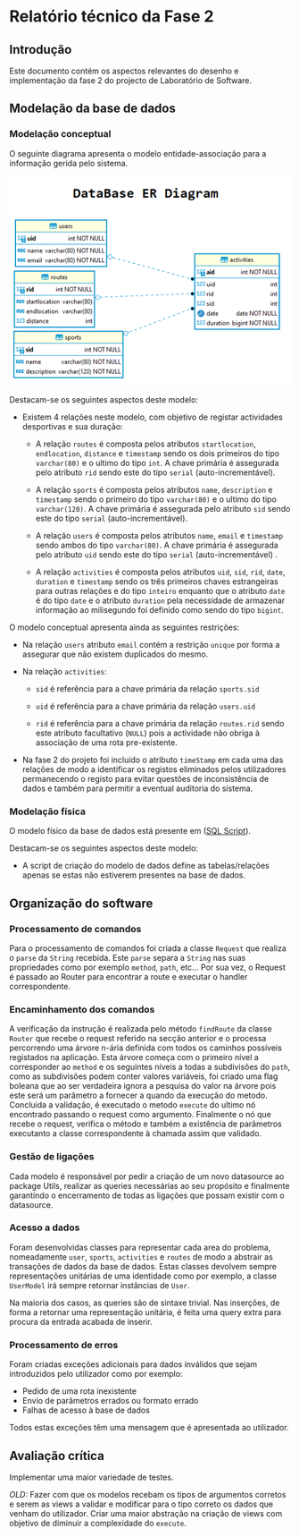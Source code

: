 # Relatório técnico da Fase 2

## Introdução

Este documento contém os aspectos relevantes do desenho e implementação da fase 2 do projecto de Laboratório de Software.

## Modelação da base de dados

### Modelação conceptual ###

O seguinte diagrama apresenta o modelo entidade-associação para a informação gerida pelo sistema. 

![Diagrama Entidade-associação](ERDiagram.png)

Destacam-se os seguintes aspectos deste modelo:

* Existem 4 relações neste modelo, com objetivo de registar actividades desportivas e sua duração:
    * A relação `routes` é composta pelos atributos `startlocation`, `endlocation`, `distance` e `timestamp` sendo os dois primeiros do tipo `varchar(80)` e o ultimo do tipo `int`. A chave primária é assegurada pelo atributo `rid` sendo este do tipo `serial` (auto-incrementável). 
    
    * A relação `sports` é composta pelos atributos `name`, `description` e `timestamp` sendo o primeiro do tipo `varchar(80)` e o ultimo do tipo `varchar(120)`. A chave primária é assegurada pelo atributo `sid` sendo este do tipo `serial` (auto-incrementável).
    
    * A relação `users` é composta pelos atributos `name`, `email` e `timestamp` sendo ambos do tipo `varchar(80)`. A chave primária é assegurada pelo atributo `uid` sendo este do tipo `serial` (auto-incrementável) .
    
    * A relação `activities` é composta pelos atributos `uid`, `sid`, `rid`, `date`, `duration` e `timestamp` sendo os três primeiros chaves estrangeiras para outras relações e do tipo `inteiro` enquanto que o atributo `date` é do tipo `date` e o atributo `duration` pela necessidade de armazenar informação ao milisegundo foi definido como sendo do tipo `bigint`.


O modelo conceptual apresenta ainda as seguintes restrições:

* Na relação `users` atributo `email` contém a restrição `unique` por forma a assegurar que não existem duplicados do mesmo.
* Na relação  `activities`:
    * `sid` é referência para a chave primária da relação `sports.sid`
    
    * `uid` é referência para a chave primária da relação `users.uid`
    
    * `rid` é referência para a chave primária da relação `routes.rid` sendo este atributo facultativo (`NULL`) pois a actividade não obriga à associação de uma rota pre-existente.

* Na fase 2 do projeto foi incluído o atributo `timeStamp` em cada uma das relações de modo a identificar os registos eliminados pelos utilizadores permanecendo o registo para evitar questões de inconsistência de dados e também para permitir a eventual auditoria do sistema.     

### Modelação física ###

O modelo físico da base de dados está presente em ([SQL Script](../src/scripts/sql/createSchema.sql)).

Destacam-se os seguintes aspectos deste modelo:

* A script de criação do modelo de dados define as tabelas/relações apenas se estas não estiverem presentes na base de dados.

## Organização do software

### Processamento de comandos

Para o processamento de comandos foi criada a classe `Request` que realiza o `parse` da `String` recebida. Este `parse` 
separa a `String` nas suas propriedades como por exemplo `method`, `path`, etc...
Por sua vez, o Request é passado ao Router para encontrar a route e executar o handler correspondente.

### Encaminhamento dos comandos

A verificação da instrução é realizada pelo método `findRoute` da classe `Router` que recebe o request 
referido na secção anterior e o processa percorrendo uma árvore n-ária definida com todos os caminhos possíveis registados na aplicação. 
Esta árvore começa com o primeiro nível a corresponder ao `method` e os seguintes níveis a todas a subdivisões do `path`,
como as subdivisões podem conter valores variáveis, foi criado uma flag boleana que ao ser verdadeira ignora a pesquisa do valor na 
árvore pois este será um parâmetro a fornecer a quando da execução do metodo.
Concluida a validação, é executado o metodo `execute` do ultimo nó encontrado passando o request como argumento. 
Finalmente o nó que recebe o request, verifica o método e também a existência de parâmetros 
executanto a classe correspondente à chamada assim que validado.

### Gestão de ligações

Cada modelo é responsável por pedir a criação de um novo datasource ao package Utils, realizar as queries necessárias 
ao seu propósito e finalmente garantindo o encerramento de todas as ligações que possam existir com o datasource.

### Acesso a dados

Foram desenvolvidas classes para representar cada area do problema, nomeadamente `user`, `sports`, `activities` e `routes` de modo
a abstrair as transações de dados da base de dados. Estas classes devolvem sempre representações unitárias de uma identidade
como por exemplo, a classe `UserModel` irá sempre retornar instâncias de `User`.  

Na maioria dos casos, as queries são de sintaxe trivial. Nas inserções, de forma a retornar uma representação unitária, 
é feita uma query extra para procura da entrada acabada de inserir.

### Processamento de erros

Foram criadas exceções adicionais para dados inválidos que sejam introduzidos pelo utilizador como por exemplo:

* Pedido de uma rota inexistente
* Envio de parâmetros errados ou formato errado
* Falhas de acesso à base de dados

Todos estas exceções têm uma mensagem que é apresentada ao utilizador.

## Avaliação crítica

Implementar uma maior variedade de testes.

*OLD:* Fazer com que os modelos recebam os tipos de argumentos corretos e serem as views a validar e modificar para o tipo correto
os dados que venham do utilizador.
Criar uma maior abstração na criação de views com objetivo de diminuir a complexidade do `execute`.
